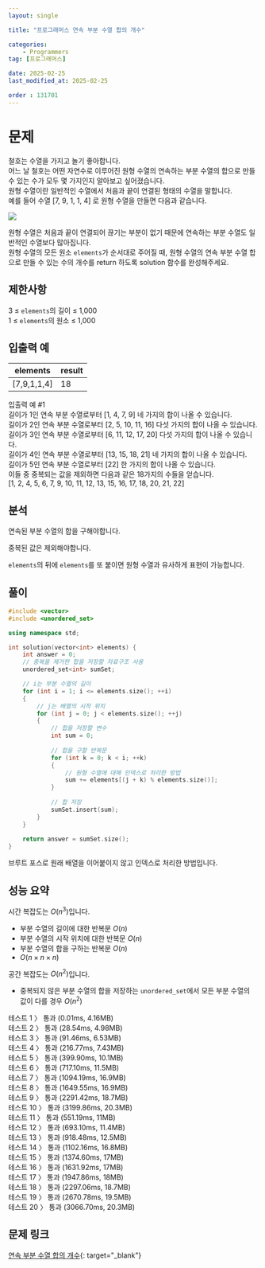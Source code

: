 ```yaml
---
layout: single

title: "프로그래머스 연속 부분 수열 합의 개수"

categories:
    - Programmers
tag: [프로그래머스]

date: 2025-02-25
last_modified_at: 2025-02-25

order : 131701
---
```


# 문제

철호는 수열을 가지고 놀기 좋아합니다.  
어느 날 철호는 어떤 자연수로 이루어진 원형 수열의 연속하는 부분 수열의 합으로 만들 수 있는 수가 모두 몇 가지인지 알아보고 싶어졌습니다.  
원형 수열이란 일반적인 수열에서 처음과 끝이 연결된 형태의 수열을 말합니다.  
예를 들어 수열 [7, 9, 1, 1, 4] 로 원형 수열을 만들면 다음과 같습니다.

![](https://grepp-programmers.s3.ap-northeast-2.amazonaws.com/files/production/f207cd37-34dc-4cbd-96bb-83435bd6efd4/%EA%B7%B8%EB%A6%BC.png)

원형 수열은 처음과 끝이 연결되어 끊기는 부분이 없기 때문에 연속하는 부분 수열도 일반적인 수열보다 많아집니다.  
원형 수열의 모든 원소 `elements`가 순서대로 주어질 때, 원형 수열의 연속 부분 수열 합으로 만들 수 있는 수의 개수를 return 하도록 solution 함수를 완성해주세요.

## 제한사항

3 ≤ `elements`의 길이 ≤ 1,000  
1 ≤ `elements`의 원소 ≤ 1,000

## 입출력 예

|elements|result|
|---|---|
|[7,9,1,1,4]|18|

입출력 예 #1  
길이가 1인 연속 부분 수열로부터 [1, 4, 7, 9] 네 가지의 합이 나올 수 있습니다.  
길이가 2인 연속 부분 수열로부터 [2, 5, 10, 11, 16] 다섯 가지의 합이 나올 수 있습니다.  
길이가 3인 연속 부분 수열로부터 [6, 11, 12, 17, 20] 다섯 가지의 합이 나올 수 있습니다.  
길이가 4인 연속 부분 수열로부터 [13, 15, 18, 21] 네 가지의 합이 나올 수 있습니다.  
길이가 5인 연속 부분 수열로부터 [22] 한 가지의 합이 나올 수 있습니다.  
이들 중 중복되는 값을 제외하면 다음과 같은 18가지의 수들을 얻습니다.  
[1, 2, 4, 5, 6, 7, 9, 10, 11, 12, 13, 15, 16, 17, 18, 20, 21, 22]

## 분석

연속된 부분 수열의 합을 구해야합니다.

중복된 값은 제외해야합니다.

`elements`의 뒤에 `elements`를 또 붙이면 원형 수열과 유사하게 표현이 가능합니다.

## 풀이

```cpp
#include <vector>
#include <unordered_set>

using namespace std;

int solution(vector<int> elements) {
    int answer = 0;
    // 중복을 제거한 합을 저장할 자료구조 사용
    unordered_set<int> sumSet;

    // i는 부분 수열의 길이
    for (int i = 1; i <= elements.size(); ++i)
    {
        // j는 배열의 시작 위치
        for (int j = 0; j < elements.size(); ++j)
        {
            // 합을 저장할 변수
            int sum = 0;
            
            // 합을 구할 반복문
            for (int k = 0; k < i; ++k)
            {
                // 원형 수열에 대해 인덱스로 처리한 방법
                sum += elements[(j + k) % elements.size()];
            }
            
            // 합 저장
            sumSet.insert(sum);
        }
    }
    
    return answer = sumSet.size();
}
```

브루트 포스로 원래 배열을 이어붙이지 않고 인덱스로 처리한 방법입니다.

## 성능 요약

시간 복잡도는 $O(n^3)$입니다.

- 부분 수열의 길이에 대한 반복문 $O(n)$
- 부분 수열의 시작 위치에 대한 반복문 $O(n)$
- 부분 수열의 합을 구하는 반복문 $O(n)$
- $O(n \times n \times n)$

공간 복잡도는 $O(n^2)$입니다.

- 중복되지 않은 부분 수열의 합을 저장하는 `unordered_set`에서 모든 부분 수열의 값이 다를 경우 $O(n^2)$

테스트 1 〉 통과 (0.01ms, 4.16MB)  
테스트 2 〉 통과 (28.54ms, 4.98MB)  
테스트 3 〉 통과 (91.46ms, 6.53MB)  
테스트 4 〉 통과 (216.77ms, 7.43MB)  
테스트 5 〉 통과 (399.90ms, 10.1MB)  
테스트 6 〉 통과 (717.10ms, 11.5MB)  
테스트 7 〉 통과 (1094.19ms, 16.9MB)  
테스트 8 〉 통과 (1649.55ms, 16.9MB)  
테스트 9 〉 통과 (2291.42ms, 18.7MB)  
테스트 10 〉 통과 (3199.86ms, 20.3MB)  
테스트 11 〉 통과 (551.19ms, 11MB)  
테스트 12 〉 통과 (693.10ms, 11.4MB)  
테스트 13 〉 통과 (918.48ms, 12.5MB)  
테스트 14 〉 통과 (1102.16ms, 16.8MB)  
테스트 15 〉 통과 (1374.60ms, 17MB)  
테스트 16 〉 통과 (1631.92ms, 17MB)  
테스트 17 〉 통과 (1947.86ms, 18MB)  
테스트 18 〉 통과 (2297.06ms, 18.7MB)  
테스트 19 〉 통과 (2670.78ms, 19.5MB)  
테스트 20 〉 통과 (3066.70ms, 20.3MB)  

## 문제 링크

[연속 부분 수열 합의 개수](https://school.programmers.co.kr/learn/courses/30/lessons/131701){: target="_blank"}